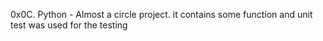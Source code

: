 0x0C. Python - Almost a circle project. it contains some function and unit test was used for the testing
